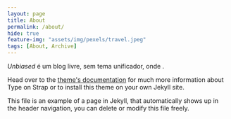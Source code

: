 ```yaml
---
layout: page
title: About
permalink: /about/
hide: true
feature-img: "assets/img/pexels/travel.jpeg"
tags: [About, Archive]
---
```


_Unbiased_ é um blog livre, sem tema unificador, onde .

Head over to the [theme's documentation](https://github.io/sylhare/Type-on-Strap) for much more information about Type on Strap or to install this theme on your own Jekyll site.

This file is an example of a page in Jekyll, that automatically shows up in the header navigation, you can delete or modify this file freely.
